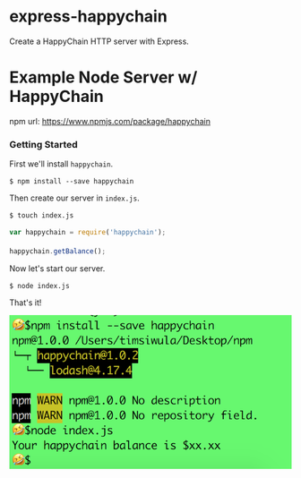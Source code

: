 # express-happychain
Create a HappyChain HTTP server with Express.

# Example Node Server w/ HappyChain
npm url: https://www.npmjs.com/package/happychain

### Getting Started

First we'll install `happychain`.

```shell
$ npm install --save happychain
```

Then create our server in `index.js`.

```shell
$ touch index.js
```
```js
var happychain = require('happychain');

happychain.getBalance();
```

Now let's start our server.

```shell
$ node index.js
```


That's it!

![Alt text](img.png?raw=true "Sweetness!")